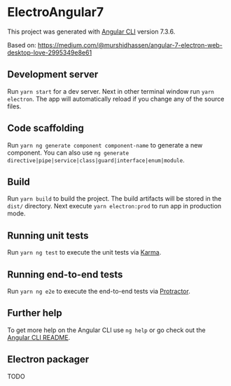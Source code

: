 # ElectroAngular7

This project was generated with [Angular CLI](https://github.com/angular/angular-cli) version 7.3.6.

Based on: https://medium.com/@murshidhassen/angular-7-electron-web-desktop-love-2995349e8e61

## Development server

Run `yarn start` for a dev server. Next in other terminal window run `yarn electron`. The app will automatically reload if you change any of the source files.

## Code scaffolding

Run `yarn ng generate component component-name` to generate a new component. You can also use `ng generate directive|pipe|service|class|guard|interface|enum|module`.

## Build

Run `yarn build` to build the project. The build artifacts will be stored in the `dist/` directory. Next execute `yarn electron:prod` to run app in production mode.

## Running unit tests

Run `yarn ng test` to execute the unit tests via [Karma](https://karma-runner.github.io).

## Running end-to-end tests

Run `yarn ng e2e` to execute the end-to-end tests via [Protractor](http://www.protractortest.org/).

## Further help

To get more help on the Angular CLI use `ng help` or go check out the [Angular CLI README](https://github.com/angular/angular-cli/blob/master/README.md).


## Electron packager

TODO